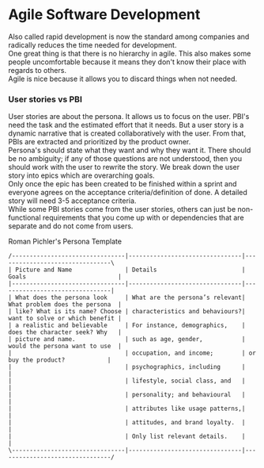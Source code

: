 # Agile Software Development
Also called rapid development is now the standard among companies and radically reduces the time needed for development.  
One great thing is that there is no hierarchy in agile. This also makes some people uncomfortable because it means they don't know their place with regards to others.  
Agile is nice because it allows you to discard things when not needed.  

### User stories vs PBI
User stories are about the persona. It allows us to focus on the user. PBI's need the task and the estimated effort that it needs. But a user story is a dynamic narrative that is created collaboratively with the user. From that, PBIs are extracted and prioritized by the product owner.  
Persona's should state what they want and why they want it. There should be no ambiguity; if any of those questions are not understood, then you should work with the user to rewrite the story. We break down the user story into epics which are overarching goals.  
Only once the epic has been created to be finished within a sprint and everyone agrees on the acceptance criteria/definition of done. A detailed story will need 3-5 acceptance criteria.  
While some PBI stories come from the user stories, others can just be non-functional requirements that you come up with or dependencies that are separate and do not come from users.  
  
Roman Pichler's Persona Template
```
/--------------------------------|--------------------------------|--------------------------------\
| Picture and Name               | Details                        | Goals                          |
|--------------------------------|--------------------------------|--------------------------------|
| What does the persona look     | What are the persona’s relevant| What problem does the persona  |
| like? What is its name? Choose | characteristics and behaviours?| want to solve or which benefit |
| a realistic and believable     | For instance, demographics,    | does the character seek? Why   |
| picture and name.              | such as age, gender,           | would the persona want to use  |
|                                | occupation, and income;        | or buy the product?            |
|                                | psychographics, including      |                                |
|                                | lifestyle, social class, and   |                                |
|                                | personality; and behavioural   |                                |
|                                | attributes like usage patterns,|                                |
|                                | attitudes, and brand loyalty.  |                                |
|                                | Only list relevant details.    |                                |
\--------------------------------|--------------------------------|--------------------------------/
```
